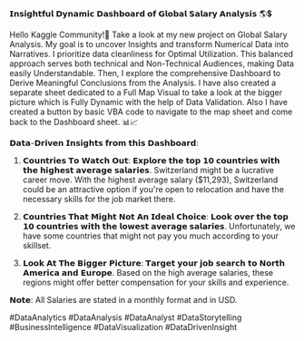 𝗜𝗻𝘀𝗶𝗴𝗵𝘁𝗳𝘂𝗹 𝗗𝘆𝗻𝗮𝗺𝗶𝗰 𝗗𝗮𝘀𝗵𝗯𝗼𝗮𝗿𝗱 𝗼𝗳 𝗚𝗹𝗼𝗯𝗮𝗹 𝗦𝗮𝗹𝗮𝗿𝘆 𝗔𝗻𝗮𝗹𝘆𝘀𝗶𝘀 🌎💲

Hello Kaggle Community!👋 Take a look at my new project on Global Salary Analysis. My goal is to uncover Insights and transform Numerical Data into Narratives. I prioritize data cleanliness for Optimal Utilization. This balanced approach serves both technical and Non-Technical Audiences, making Data easily Understandable. Then, I explore the comprehensive Dashboard to Derive Meaningful Conclusions from the Analysis. I have also created a separate sheet dedicated to a Full Map Visual to take a look at the bigger picture which is Fully Dynamic with the help of Data Validation. Also I have created a button by basic VBA code to navigate to the map sheet and come back to the Dashboard sheet. 📊📈

𝗗𝗮𝘁𝗮-𝗗𝗿𝗶𝘃𝗲𝗻 𝗜𝗻𝘀𝗶𝗴𝗵𝘁𝘀 𝗳𝗿𝗼𝗺 𝘁𝗵𝗶𝘀 𝗗𝗮𝘀𝗵𝗯𝗼𝗮𝗿𝗱:

1. 𝗖𝗼𝘂𝗻𝘁𝗿𝗶𝗲𝘀 𝗧𝗼 𝗪𝗮𝘁𝗰𝗵 𝗢𝘂𝘁: 𝗘𝘅𝗽𝗹𝗼𝗿𝗲 𝘁𝗵𝗲 𝘁𝗼𝗽 𝟭𝟬 𝗰𝗼𝘂𝗻𝘁𝗿𝗶𝗲𝘀 𝘄𝗶𝘁𝗵 𝘁𝗵𝗲 𝗵𝗶𝗴𝗵𝗲𝘀𝘁 𝗮𝘃𝗲𝗿𝗮𝗴𝗲 𝘀𝗮𝗹𝗮𝗿𝗶𝗲𝘀. Switzerland might be a lucrative career move. With the highest average salary ($11,293), Switzerland could be an attractive option if you're open to relocation and have the necessary skills for the job market there.

2. 𝗖𝗼𝘂𝗻𝘁𝗿𝗶𝗲𝘀 𝗧𝗵𝗮𝘁 𝗠𝗶𝗴𝗵𝘁 𝗡𝗼𝘁 𝗔𝗻 𝗜𝗱𝗲𝗮𝗹 𝗖𝗵𝗼𝗶𝗰𝗲: 𝗟𝗼𝗼𝗸 𝗼𝘃𝗲𝗿 𝘁𝗵𝗲 𝘁𝗼𝗽 𝟭𝟬 𝗰𝗼𝘂𝗻𝘁𝗿𝗶𝗲𝘀 𝘄𝗶𝘁𝗵 𝘁𝗵𝗲 𝗹𝗼𝘄𝗲𝘀𝘁 𝗮𝘃𝗲𝗿𝗮𝗴𝗲 𝘀𝗮𝗹𝗮𝗿𝗶𝗲𝘀. Unfortunately, we have some countries that might not pay you much according to your skillset.

3. 𝗟𝗼𝗼𝗸 𝗔𝘁 𝗧𝗵𝗲 𝗕𝗶𝗴𝗴𝗲𝗿 𝗣𝗶𝗰𝘁𝘂𝗿𝗲: 𝗧𝗮𝗿𝗴𝗲𝘁 𝘆𝗼𝘂𝗿 𝗷𝗼𝗯 𝘀𝗲𝗮𝗿𝗰𝗵 𝘁𝗼 𝗡𝗼𝗿𝘁𝗵 𝗔𝗺𝗲𝗿𝗶𝗰𝗮 𝗮𝗻𝗱 𝗘𝘂𝗿𝗼𝗽𝗲. Based on the high average salaries, these regions might offer better compensation for your skills and experience.

𝗡𝗼𝘁𝗲: All Salaries are stated in a monthly format and in USD.

#DataAnalytics #DataAnalysis #DataAnalyst #DataStorytelling #BusinessIntelligence #DataVisualization #DataDrivenInsight
